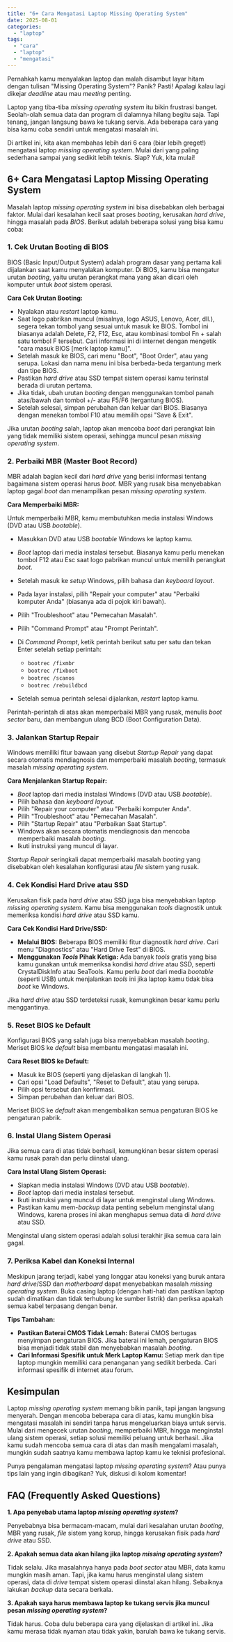```yaml
---
title: "6+ Cara Mengatasi Laptop Missing Operating System"
date: 2025-08-01
categories: 
  - "laptop"
tags: 
  - "cara"
  - "laptop"
  - "mengatasi"
---
```


Pernahkah kamu menyalakan laptop dan malah disambut layar hitam dengan tulisan "Missing Operating System"? Panik? Pasti! Apalagi kalau lagi dikejar _deadline_ atau mau _meeting_ penting.

Laptop yang tiba-tiba _missing operating system_ itu bikin frustrasi banget. Seolah-olah semua data dan program di dalamnya hilang begitu saja. Tapi tenang, jangan langsung bawa ke tukang servis. Ada beberapa cara yang bisa kamu coba sendiri untuk mengatasi masalah ini.

Di artikel ini, kita akan membahas lebih dari 6 cara (biar lebih greget!) mengatasi laptop _missing operating system_. Mulai dari yang paling sederhana sampai yang sedikit lebih teknis. Siap? Yuk, kita mulai!

## 6+ Cara Mengatasi Laptop Missing Operating System

Masalah laptop _missing operating system_ ini bisa disebabkan oleh berbagai faktor. Mulai dari kesalahan kecil saat proses _booting_, kerusakan _hard drive_, hingga masalah pada _BIOS_. Berikut adalah beberapa solusi yang bisa kamu coba:

### 1\. Cek Urutan Booting di BIOS

BIOS (Basic Input/Output System) adalah program dasar yang pertama kali dijalankan saat kamu menyalakan komputer. Di BIOS, kamu bisa mengatur urutan _booting_, yaitu urutan perangkat mana yang akan dicari oleh komputer untuk _boot_ sistem operasi.

**Cara Cek Urutan Booting:**

- Nyalakan atau _restart_ laptop kamu.
- Saat logo pabrikan muncul (misalnya, logo ASUS, Lenovo, Acer, dll.), segera tekan tombol yang sesuai untuk masuk ke BIOS. Tombol ini biasanya adalah Delete, F2, F12, Esc, atau kombinasi tombol Fn + salah satu tombol F tersebut. Cari informasi ini di internet dengan mengetik "cara masuk BIOS \[merk laptop kamu\]".
- Setelah masuk ke BIOS, cari menu "Boot", "Boot Order", atau yang serupa. Lokasi dan nama menu ini bisa berbeda-beda tergantung merk dan tipe BIOS.
- Pastikan _hard drive_ atau SSD tempat sistem operasi kamu terinstal berada di urutan pertama.
- Jika tidak, ubah urutan _booting_ dengan menggunakan tombol panah atas/bawah dan tombol +/- atau F5/F6 (tergantung BIOS).
- Setelah selesai, simpan perubahan dan keluar dari BIOS. Biasanya dengan menekan tombol F10 atau memilih opsi "Save & Exit".

Jika urutan _booting_ salah, laptop akan mencoba _boot_ dari perangkat lain yang tidak memiliki sistem operasi, sehingga muncul pesan _missing operating system_.

### 2\. Perbaiki MBR (Master Boot Record)

MBR adalah bagian kecil dari _hard drive_ yang berisi informasi tentang bagaimana sistem operasi harus _boot_. MBR yang rusak bisa menyebabkan laptop gagal _boot_ dan menampilkan pesan _missing operating system_.

**Cara Memperbaiki MBR:**

Untuk memperbaiki MBR, kamu membutuhkan media instalasi Windows (DVD atau USB _bootable_).

- Masukkan DVD atau USB _bootable_ Windows ke laptop kamu.
- _Boot_ laptop dari media instalasi tersebut. Biasanya kamu perlu menekan tombol F12 atau Esc saat logo pabrikan muncul untuk memilih perangkat _boot_.
- Setelah masuk ke _setup_ Windows, pilih bahasa dan _keyboard layout_.
- Pada layar instalasi, pilih "Repair your computer" atau "Perbaiki komputer Anda" (biasanya ada di pojok kiri bawah).
- Pilih "Troubleshoot" atau "Pemecahan Masalah".
- Pilih "Command Prompt" atau "Prompt Perintah".
- Di _Command Prompt_, ketik perintah berikut satu per satu dan tekan Enter setelah setiap perintah:
    
    - `bootrec /fixmbr`
    - `bootrec /fixboot`
    - `bootrec /scanos`
    - `bootrec /rebuildbcd`
- Setelah semua perintah selesai dijalankan, _restart_ laptop kamu.

Perintah-perintah di atas akan memperbaiki MBR yang rusak, menulis _boot sector_ baru, dan membangun ulang BCD (Boot Configuration Data).

### 3\. Jalankan Startup Repair

Windows memiliki fitur bawaan yang disebut _Startup Repair_ yang dapat secara otomatis mendiagnosis dan memperbaiki masalah _booting_, termasuk masalah _missing operating system_.

**Cara Menjalankan Startup Repair:**

- _Boot_ laptop dari media instalasi Windows (DVD atau USB _bootable_).
- Pilih bahasa dan _keyboard layout_.
- Pilih "Repair your computer" atau "Perbaiki komputer Anda".
- Pilih "Troubleshoot" atau "Pemecahan Masalah".
- Pilih "Startup Repair" atau "Perbaikan Saat Startup".
- Windows akan secara otomatis mendiagnosis dan mencoba memperbaiki masalah _booting_.
- Ikuti instruksi yang muncul di layar.

_Startup Repair_ seringkali dapat memperbaiki masalah _booting_ yang disebabkan oleh kesalahan konfigurasi atau _file_ sistem yang rusak.

### 4\. Cek Kondisi Hard Drive atau SSD

Kerusakan fisik pada _hard drive_ atau SSD juga bisa menyebabkan laptop _missing operating system_. Kamu bisa menggunakan _tools_ diagnostik untuk memeriksa kondisi _hard drive_ atau SSD kamu.

**Cara Cek Kondisi Hard Drive/SSD:**

- **Melalui BIOS:** Beberapa BIOS memiliki fitur diagnostik _hard drive_. Cari menu "Diagnostics" atau "Hard Drive Test" di BIOS.
- **Menggunakan _Tools_ Pihak Ketiga:** Ada banyak _tools_ gratis yang bisa kamu gunakan untuk memeriksa kondisi _hard drive_ atau SSD, seperti CrystalDiskInfo atau SeaTools. Kamu perlu _boot_ dari media _bootable_ (seperti USB) untuk menjalankan _tools_ ini jika laptop kamu tidak bisa _boot_ ke Windows.

Jika _hard drive_ atau SSD terdeteksi rusak, kemungkinan besar kamu perlu menggantinya.

### 5\. Reset BIOS ke Default

Konfigurasi BIOS yang salah juga bisa menyebabkan masalah _booting_. Meriset BIOS ke _default_ bisa membantu mengatasi masalah ini.

**Cara Reset BIOS ke Default:**

- Masuk ke BIOS (seperti yang dijelaskan di langkah 1).
- Cari opsi "Load Defaults", "Reset to Default", atau yang serupa.
- Pilih opsi tersebut dan konfirmasi.
- Simpan perubahan dan keluar dari BIOS.

Meriset BIOS ke _default_ akan mengembalikan semua pengaturan BIOS ke pengaturan pabrik.

### 6\. Instal Ulang Sistem Operasi

Jika semua cara di atas tidak berhasil, kemungkinan besar sistem operasi kamu rusak parah dan perlu diinstal ulang.

**Cara Instal Ulang Sistem Operasi:**

- Siapkan media instalasi Windows (DVD atau USB _bootable_).
- _Boot_ laptop dari media instalasi tersebut.
- Ikuti instruksi yang muncul di layar untuk menginstal ulang Windows.
- Pastikan kamu mem-_backup_ data penting sebelum menginstal ulang Windows, karena proses ini akan menghapus semua data di _hard drive_ atau SSD.

Menginstal ulang sistem operasi adalah solusi terakhir jika semua cara lain gagal.

### 7\. Periksa Kabel dan Koneksi Internal

Meskipun jarang terjadi, kabel yang longgar atau koneksi yang buruk antara _hard drive_/SSD dan _motherboard_ dapat menyebabkan masalah _missing operating system_. Buka casing laptop (dengan hati-hati dan pastikan laptop sudah dimatikan dan tidak terhubung ke sumber listrik) dan periksa apakah semua kabel terpasang dengan benar.

**Tips Tambahan:**

- **Pastikan Baterai CMOS Tidak Lemah:** Baterai CMOS bertugas menyimpan pengaturan BIOS. Jika baterai ini lemah, pengaturan BIOS bisa menjadi tidak stabil dan menyebabkan masalah _booting_.
- **Cari Informasi Spesifik untuk Merk Laptop Kamu:** Setiap merk dan tipe laptop mungkin memiliki cara penanganan yang sedikit berbeda. Cari informasi spesifik di internet atau forum.

## Kesimpulan

Laptop _missing operating system_ memang bikin panik, tapi jangan langsung menyerah. Dengan mencoba beberapa cara di atas, kamu mungkin bisa mengatasi masalah ini sendiri tanpa harus mengeluarkan biaya untuk servis. Mulai dari mengecek urutan _booting_, memperbaiki MBR, hingga menginstal ulang sistem operasi, setiap solusi memiliki peluang untuk berhasil. Jika kamu sudah mencoba semua cara di atas dan masih mengalami masalah, mungkin sudah saatnya kamu membawa laptop kamu ke teknisi profesional.

Punya pengalaman mengatasi laptop _missing operating system_? Atau punya tips lain yang ingin dibagikan? Yuk, diskusi di kolom komentar!

## FAQ (Frequently Asked Questions)

**1\. Apa penyebab utama laptop _missing operating system_?**

Penyebabnya bisa bermacam-macam, mulai dari kesalahan urutan _booting_, MBR yang rusak, _file_ sistem yang korup, hingga kerusakan fisik pada _hard drive_ atau SSD.

**2\. Apakah semua data akan hilang jika laptop _missing operating system_?**

Tidak selalu. Jika masalahnya hanya pada _boot sector_ atau MBR, data kamu mungkin masih aman. Tapi, jika kamu harus menginstal ulang sistem operasi, data di _drive_ tempat sistem operasi diinstal akan hilang. Sebaiknya lakukan _backup_ data secara berkala.

**3\. Apakah saya harus membawa laptop ke tukang servis jika muncul pesan _missing operating system_?**

Tidak harus. Coba dulu beberapa cara yang dijelaskan di artikel ini. Jika kamu merasa tidak nyaman atau tidak yakin, barulah bawa ke tukang servis.
